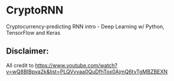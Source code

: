 # CryptoRNN
Cryptocurrency-predicting RNN intro - Deep Learning w/ Python, TensorFlow and Keras 

## Disclaimer:
All credit to https://www.youtube.com/watch?v=wQ8BIBpya2k&list=PLQVvvaa0QuDfhTox0AjmQ6tvTgMBZBEXN
